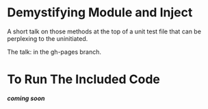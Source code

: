 Demystifying Module and Inject
=============

A short talk on those methods at the top of a unit test file that can be perplexing to the uninitiated.

The talk: in the gh-pages branch.


To Run The Included Code
=============
***coming soon***
